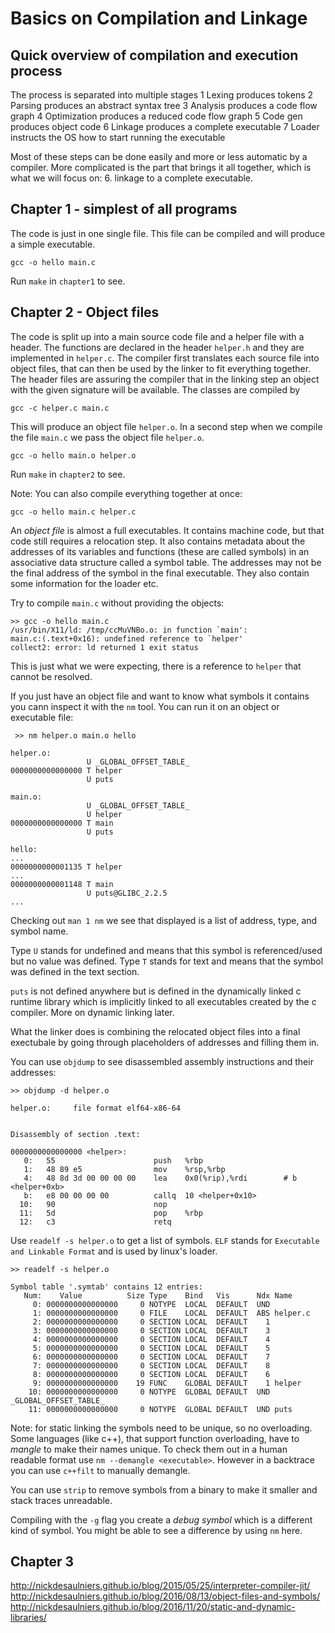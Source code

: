 # Basics on Compilation and Linkage

## Quick overview of compilation and execution process

The process is separated into multiple stages
1 Lexing produces tokens
2 Parsing produces an abstract syntax tree
3 Analysis produces a code flow graph
4 Optimization produces a reduced code flow graph
5 Code gen produces object code
6 Linkage produces a complete executable
7 Loader instructs the OS how to start running the executable

Most of these steps can be done easily and more or less automatic by a compiler.
More complicated is the part that brings it all together, which is what we will focus on: 6. linkage to a complete executable.

## Chapter 1 - simplest of all programs

The code is just in one single file.
This file can be compiled and will produce a simple executable.
```
gcc -o hello main.c
```
Run `make` in `chapter1` to see.

## Chapter 2 - Object files

The code is split up into a main source code file and a helper file with a header.
The functions are declared in the header `helper.h` and they are implemented in `helper.c`.
The compiler first translates each source file into object files, that can then be used by the linker to fit everything together.
The header files are assuring the compiler that in the linking step an object with the given signature will be available.
The classes are compiled by
```
gcc -c helper.c main.c
```
This will produce an object file `helper.o`.
In a second step when we compile the file `main.c` we pass the object file `helper.o`.
```
gcc -o hello main.o helper.o
```

Run `make` in `chapter2` to see.

Note: You can also compile everything together at once:
```
gcc -o hello main.c helper.c
```

An *object file* is almost a full executables.
It contains machine code, but that code still requires a relocation step.
It also contains metadata about the addresses of its variables and functions (these are called symbols) in an associative data structure called a symbol table.
The addresses may not be the final address of the symbol in the final executable.
They also contain some information for the loader etc.

Try to compile `main.c` without providing the objects:
```
>> gcc -o hello main.c
/usr/bin/X11/ld: /tmp/ccMuVNBo.o: in function `main':
main.c:(.text+0x16): undefined reference to `helper'
collect2: error: ld returned 1 exit status
```
This is just what we were expecting, there is a reference to `helper` that cannot be resolved.

If you just have an object file and want to know what symbols it contains you cann inspect it with the `nm` tool.
You can run it on an object or executable file:
```
 >> nm helper.o main.o hello

helper.o:
                 U _GLOBAL_OFFSET_TABLE_
0000000000000000 T helper
                 U puts

main.o:
                 U _GLOBAL_OFFSET_TABLE_
                 U helper
0000000000000000 T main
                 U puts

hello:
...
0000000000001135 T helper
...
0000000000001148 T main
                 U puts@GLIBC_2.2.5
...
```

Checking out `man 1 nm` we see that displayed is a list of address, type, and symbol name.

Type `U` stands for undefined and means that this symbol is referenced/used but no value was defined.
Type `T` stands for text and means that the symbol was defined in the text section.

`puts` is not defined anywhere but is defined in the dynamically linked c runtime library which is implicitly linked to all executables created by the c compiler.
More on dynamic linking later.

What the linker does is combining the relocated object files into a final exectubale by going through placeholders of addresses and filling them in.

You can use `objdump` to see disassembled assembly instructions and their addresses:
```
>> objdump -d helper.o

helper.o:     file format elf64-x86-64


Disassembly of section .text:

0000000000000000 <helper>:
   0:	55                   	push   %rbp
   1:	48 89 e5             	mov    %rsp,%rbp
   4:	48 8d 3d 00 00 00 00 	lea    0x0(%rip),%rdi        # b <helper+0xb>
   b:	e8 00 00 00 00       	callq  10 <helper+0x10>
  10:	90                   	nop
  11:	5d                   	pop    %rbp
  12:	c3                   	retq
```

Use `readelf -s helper.o` to get a list of symbols.
`ELF` stands for `Executable and Linkable Format` and is used by linux's loader.

```
>> readelf -s helper.o

Symbol table '.symtab' contains 12 entries:
   Num:    Value          Size Type    Bind   Vis      Ndx Name
     0: 0000000000000000     0 NOTYPE  LOCAL  DEFAULT  UND
     1: 0000000000000000     0 FILE    LOCAL  DEFAULT  ABS helper.c
     2: 0000000000000000     0 SECTION LOCAL  DEFAULT    1
     3: 0000000000000000     0 SECTION LOCAL  DEFAULT    3
     4: 0000000000000000     0 SECTION LOCAL  DEFAULT    4
     5: 0000000000000000     0 SECTION LOCAL  DEFAULT    5
     6: 0000000000000000     0 SECTION LOCAL  DEFAULT    7
     7: 0000000000000000     0 SECTION LOCAL  DEFAULT    8
     8: 0000000000000000     0 SECTION LOCAL  DEFAULT    6
     9: 0000000000000000    19 FUNC    GLOBAL DEFAULT    1 helper
    10: 0000000000000000     0 NOTYPE  GLOBAL DEFAULT  UND _GLOBAL_OFFSET_TABLE_
    11: 0000000000000000     0 NOTYPE  GLOBAL DEFAULT  UND puts
```

Note: for static linking the symbols need to be unique, so no overloading.
Some languages (like c++), that support function overloading, have to *mangle* to make their names unique.
To check them out in a human readable format use `nm --demangle <executable>`.
However in a backtrace you can use `c++filt` to manually demangle.

You can use `strip` to remove symbols from a binary to make it smaller and stack traces unreadable.

Compiling with the `-g` flag you create a *debug symbol* which is a different kind of symbol.
You might be able to see a difference by using `nm` here.

## Chapter 3



http://nickdesaulniers.github.io/blog/2015/05/25/interpreter-compiler-jit/
http://nickdesaulniers.github.io/blog/2016/08/13/object-files-and-symbols/
http://nickdesaulniers.github.io/blog/2016/11/20/static-and-dynamic-libraries/
